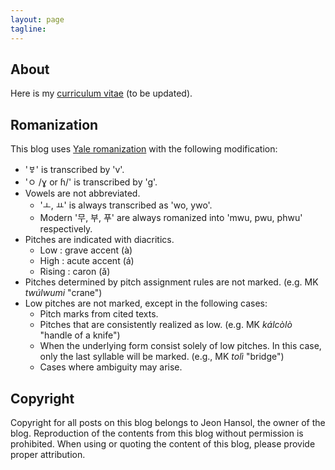 ```yaml
---
layout: page
tagline:
---
```

## About

Here is my [curriculum vitae](https://hansoljeon95.github.io/cv.html) (to be updated).

## Romanization
This blog uses [Yale romanization](https://en.wikipedia.org/wiki/Yale_romanization_of_Korean) with the following modification:
- 'ㅸ' is transcribed by 'v'.
- 'ㅇ /ɣ or ɦ/' is transcribed by 'g'.
- Vowels are not abbreviated.
    - 'ㅗ, ㅛ' is always transcribed as 'wo, ywo'.
    - Modern '무, 부, 푸' are always romanized into 'mwu, pwu, phwu' respectively.
- Pitches are indicated with diacritics.
    - Low : grave accent (à)
    - High : acute accent (á)
    - Rising : caron (ǎ)
- Pitches determined by pitch assignment rules are not marked. (e.g. MK *twúlwumi* "crane")
- Low pitches are not marked, except in the following cases:
    - Pitch marks from cited texts.
    - Pitches that are consistently realized as low. (e.g. MK *kálcòlò* "handle of a knife")
    - When the underlying form consist solely of low pitches. In this case, only the last syllable will be marked. (e.g., MK *tolì* "bridge")
    - Cases where ambiguity may arise.

## Copyright
Copyright for all posts on this blog belongs to Jeon Hansol, the owner of the blog. Reproduction of the contents from this blog without permission is prohibited. When using or quoting the content of this blog, please provide proper attribution.